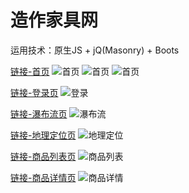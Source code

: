 造作家具网
======
运用技术：原生JS + jQ(Masonry) + Boots

[链接-首页](whaleli.com/zaozuo/index.html)
![首页](https://github.com/simon9124/zaozuo/blob/master/1.jpg)
![首页](https://github.com/simon9124/zaozuo/blob/master/2.jpg)
![首页](https://github.com/simon9124/zaozuo/blob/master/3.jpg)

[链接-登录页](whaleli.com/zaozuo/login.html)
![登录](https://github.com/simon9124/zaozuo/blob/master/4.jpg)

[链接-瀑布流页](whaleli.com/zaozuo/show.html)
![瀑布流](https://github.com/simon9124/zaozuo/blob/master/5.jpg)

[链接-地理定位页](whaleli.com/zaozuo/map.html)
![地理定位](https://github.com/simon9124/zaozuo/blob/master/6.jpg)

[链接-商品列表页](whaleli.com/zaozuo/products.html)
![商品列表](https://github.com/simon9124/zaozuo/blob/master/7.jpg)

[链接-商品详情页](whaleli.com/zaozuo/product_detail.html)
![商品详情](https://github.com/simon9124/zaozuo/blob/master/8.jpg)
